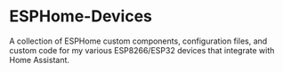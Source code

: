 # ESPHome-Devices
A collection of ESPHome custom components, configuration files, and custom code for my various ESP8266/ESP32 devices that integrate with Home Assistant.
